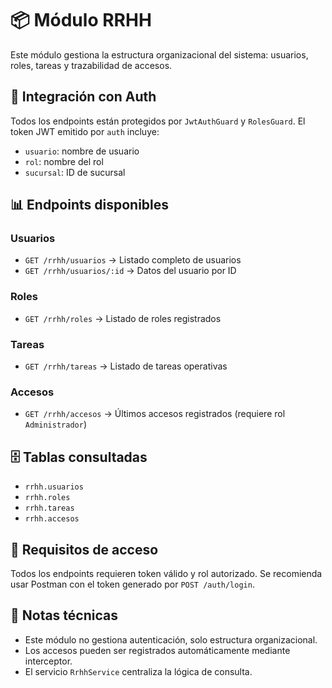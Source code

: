 # 📦 Módulo RRHH

Este módulo gestiona la estructura organizacional del sistema: usuarios, roles, tareas y trazabilidad de accesos.

## 🔐 Integración con Auth

Todos los endpoints están protegidos por `JwtAuthGuard` y `RolesGuard`. El token JWT emitido por `auth` incluye:

- `usuario`: nombre de usuario
- `rol`: nombre del rol
- `sucursal`: ID de sucursal

## 📊 Endpoints disponibles

### Usuarios

- `GET /rrhh/usuarios` → Listado completo de usuarios
- `GET /rrhh/usuarios/:id` → Datos del usuario por ID

### Roles

- `GET /rrhh/roles` → Listado de roles registrados

### Tareas

- `GET /rrhh/tareas` → Listado de tareas operativas

### Accesos

- `GET /rrhh/accesos` → Últimos accesos registrados (requiere rol `Administrador`)

## 🗄️ Tablas consultadas

- `rrhh.usuarios`
- `rrhh.roles`
- `rrhh.tareas`
- `rrhh.accesos`

## 🧱 Requisitos de acceso

Todos los endpoints requieren token válido y rol autorizado. Se recomienda usar Postman con el token generado por `POST /auth/login`.

## 🧠 Notas técnicas

- Este módulo no gestiona autenticación, solo estructura organizacional.
- Los accesos pueden ser registrados automáticamente mediante interceptor.
- El servicio `RrhhService` centraliza la lógica de consulta.
